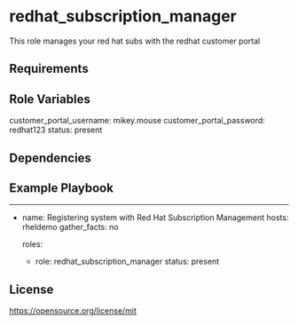 redhat_subscription_manager
=========

This role manages your red hat subs with the redhat customer portal

Requirements
------------

Role Variables
--------------

customer_portal_username: mikey.mouse
customer_portal_password: redhat123
status: present

Dependencies
------------

Example Playbook
----------------

---
- name: Registering system with Red Hat Subscription Management
  hosts: rheldemo
  gather_facts: no

  roles:

    - role: redhat_subscription_manager
        status: present

License
-------

https://opensource.org/license/mit

